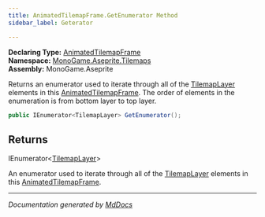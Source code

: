 ```yaml
---
title: AnimatedTilemapFrame.GetEnumerator Method
sidebar_label: Geterator

---
```


**Declaring Type:** [AnimatedTilemapFrame](../)  
**Namespace:** [MonoGame.Aseprite.Tilemaps](../../)  
**Assembly:** MonoGame.Aseprite

Returns an enumerator used to iterate through all of the [TilemapLayer](../../TilemapLayer/) elements in this [AnimatedTilemapFrame](../). The order of elements in the enumeration is from bottom layer to top  layer.

```csharp
public IEnumerator<TilemapLayer> GetEnumerator();
```

## Returns

IEnumerator\<[TilemapLayer](../../TilemapLayer/)\>

An enumerator used to iterate through all of the [TilemapLayer](../../TilemapLayer/) elements in this [AnimatedTilemapFrame](../).

___

*Documentation generated by [MdDocs](https://github.com/ap0llo/mddocs)*
